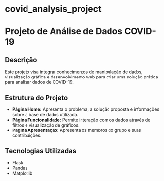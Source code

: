 # covid_analysis_project

# Projeto de Análise de Dados COVID-19

## Descrição

Este projeto visa integrar conhecimentos de manipulação de dados, visualização gráfica e desenvolvimento web para criar uma solução prática para analisar dados de COVID-19.

## Estrutura do Projeto

- **Página Home:** Apresenta o problema, a solução proposta e informações sobre a base de dados utilizada.
- **Página Funcionalidade:** Permite interação com os dados através de filtros e visualização de gráficos.
- **Página Apresentação:** Apresenta os membros do grupo e suas contribuições.

## Tecnologias Utilizadas

- Flask
- Pandas
- Matplotlib
